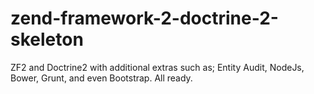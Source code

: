 # zend-framework-2-doctrine-2-skeleton
ZF2 and Doctrine2 with additional extras such as; Entity Audit, NodeJs, Bower, Grunt, and even Bootstrap.  All ready.
